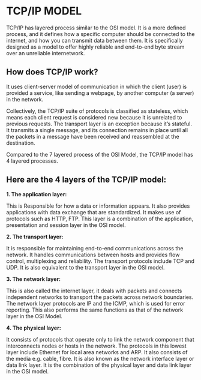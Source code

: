 # TCP/IP MODEL
TCP/IP has layered process similar to the OSI model. It is a more defined process, and it defines how a specific computer should be connected to the internet, and how you can transmit data between them. It is specifically designed as a model to offer highly reliable and end-to-end byte stream over an unreliable internetwork.

## How does TCP/IP work?
It uses client-server model of communication in which the client (user) is provided a service, like sending a webpage, by another computer (a server) in the network.

Collectively, the TCP/IP suite of protocols is classified as stateless, which means each client request is considered new because it is unrelated to previous requests. The transport layer is an exception because it’s stateful. It transmits a single message, and its connection remains in place until all the packets in a message have been received and reassembled at the destination.  

Compared to the 7 layered process of the OSI Model, the TCP/IP model has 4 layered processes.

## Here are the 4 layers of the TCP/IP model:
**1.  The application layer:** 

This is Responsible for how a data or information appears. It also provides applications with data exchange that are standardized. It makes use of protocols such as HTTP, FTP. This layer is a combination of the application, presentation and session layer in the OSI model.

**2.	The transport layer:** 

It is responsible for maintaining end-to-end communications across the network. It handles communications between hosts and provides flow control, multiplexing and reliability. The transport protocols include TCP and UDP. It is also equivalent to the transport layer in the OSI model.


**3.	The network layer:** 

This is also called the internet layer, it deals with packets and connects independent networks to transport the packets across network boundaries. The network layer protocols are IP and the ICMP, which is used for error reporting. This also performs the same functions as that of the network layer in the OSI Model.

**4.	The physical layer:** 

It consists of protocols that operate only to link the network component that interconnects nodes or hosts in the network. The protocols in this lowest layer include Ethernet for local area networks and ARP. It also consists of the media e.g. cable, fibre. It is also known as the network interface layer or data link layer. It is the combination of the physical layer and data link layer in the OSI model.

